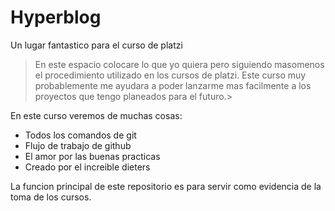 # Hyperblog
Un lugar fantastico para el curso de platzi
>En este espacio colocare lo que yo quiera pero siguiendo masomenos el procedimiento utilizado en los cursos de platzi. Este curso muy probablemente me ayudara a poder lanzarme mas facilmente a los proyectos que tengo planeados para el futuro.>

En este curso veremos de muchas cosas:
- Todos los comandos de git
- Flujo de trabajo de github
- El amor por las buenas practicas
- Creado por el increible dieters

La funcion principal de este repositorio es para servir como evidencia de la toma de los cursos.